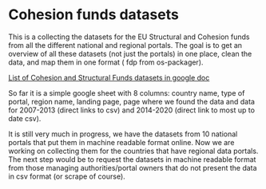 # Cohesion funds datasets

This is a collecting the datasets for the EU Structural and Cohesion funds from all the different national and regional portals. The goal is to get an overview of all these datasets (not just the portals) in one place, clean the data, and map them in one format ( fdp from os-packager). 


[List of Cohesion and Structural Funds datasets in google doc][gdoc]

[gdoc]: https://docs.google.com/spreadsheets/d/1RkC_YuWWlhGxyDRc-bpD_zaWAXK78GpPr8nfPesQfSY/edit?pref=2&pli=1#gid=0

So far it is a simple google sheet with 8 columns: country name, type of portal, region name, landing page, page where we found the data and data for 2007-2013 (direct links to csv) and 2014-2020 (direct link to most up to date csv). 

It is still very much in progress, we have the datasets from 10 national portals that put them in machine readable format online. Now we are working on collecting them for the countries that have regional data portals. The next step would be to request the datasets in machine readable format from those managing authorities/portal owners that do not present the data in csv format (or scrape of course).  
